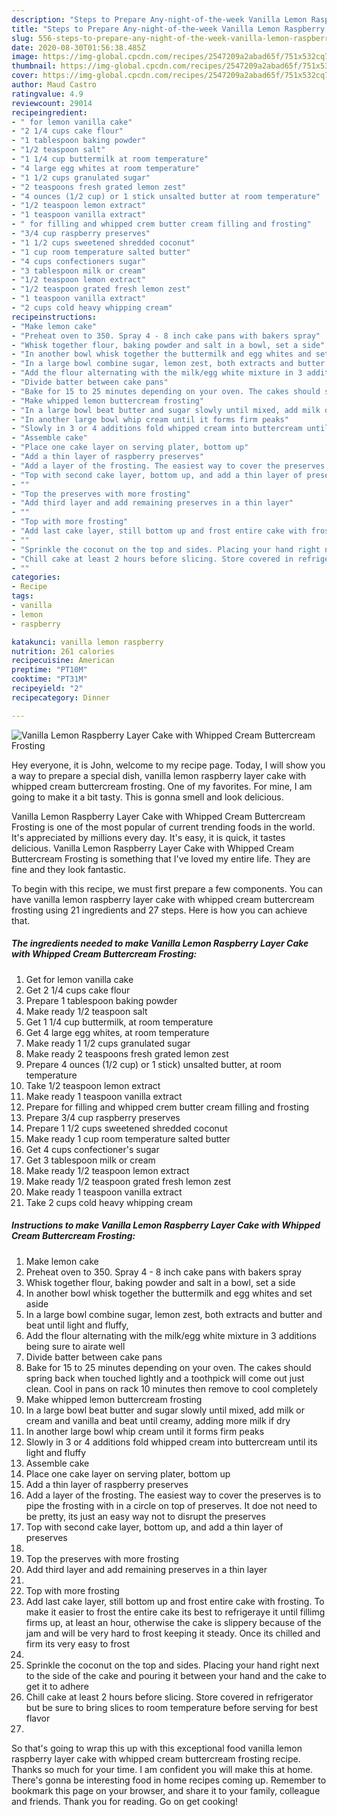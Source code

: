 ```yaml
---
description: "Steps to Prepare Any-night-of-the-week Vanilla Lemon Raspberry Layer Cake with Whipped Cream Buttercream Frosting"
title: "Steps to Prepare Any-night-of-the-week Vanilla Lemon Raspberry Layer Cake with Whipped Cream Buttercream Frosting"
slug: 556-steps-to-prepare-any-night-of-the-week-vanilla-lemon-raspberry-layer-cake-with-whipped-cream-buttercream-frosting
date: 2020-08-30T01:56:38.485Z
image: https://img-global.cpcdn.com/recipes/2547209a2abad65f/751x532cq70/vanilla-lemon-raspberry-layer-cake-with-whipped-cream-buttercream-frosting-recipe-main-photo.jpg
thumbnail: https://img-global.cpcdn.com/recipes/2547209a2abad65f/751x532cq70/vanilla-lemon-raspberry-layer-cake-with-whipped-cream-buttercream-frosting-recipe-main-photo.jpg
cover: https://img-global.cpcdn.com/recipes/2547209a2abad65f/751x532cq70/vanilla-lemon-raspberry-layer-cake-with-whipped-cream-buttercream-frosting-recipe-main-photo.jpg
author: Maud Castro
ratingvalue: 4.9
reviewcount: 29014
recipeingredient:
- " for lemon vanilla cake"
- "2 1/4 cups cake flour"
- "1 tablespoon baking powder"
- "1/2 teaspoon salt"
- "1 1/4 cup buttermilk at room temperature"
- "4 large egg whites at room temperature"
- "1 1/2 cups granulated sugar"
- "2 teaspoons fresh grated lemon zest"
- "4 ounces (1/2 cup) or 1 stick unsalted butter at room temperature"
- "1/2 teaspoon lemon extract"
- "1 teaspoon vanilla extract"
- " for filling and whipped crem butter cream filling and frosting"
- "3/4 cup raspberry preserves"
- "1 1/2 cups sweetened shredded coconut"
- "1 cup room temperature salted butter"
- "4 cups confectioners sugar"
- "3 tablespoon milk or cream"
- "1/2 teaspoon lemon extract"
- "1/2 teaspoon grated fresh lemon zest"
- "1 teaspoon vanilla extract"
- "2 cups cold heavy whipping cream"
recipeinstructions:
- "Make lemon cake"
- "Preheat oven to 350. Spray 4 - 8 inch cake pans with bakers spray"
- "Whisk together flour, baking powder and salt in a bowl, set a side"
- "In another bowl whisk together the buttermilk and egg whites and set aside"
- "In a large bowl combine sugar, lemon zest, both extracts and butter and beat until light and fluffy,"
- "Add the flour alternating with the milk/egg white mixture in 3 additions being sure to airate well"
- "Divide batter between cake pans"
- "Bake for 15 to 25 minutes depending on your oven. The cakes should spring back when touched lightly and a toothpick will come out just clean. Cool in pans on rack 10 minutes then remove to cool completely"
- "Make whipped lemon buttercream frosting"
- "In a large bowl beat butter and sugar slowly until mixed, add milk or cream and vanilla and beat until creamy, adding more milk if dry"
- "In another large bowl whip cream until it forms firm peaks"
- "Slowly in 3 or 4 additions fold whipped cream into buttercream until its light and fluffy"
- "Assemble cake"
- "Place one cake layer on serving plater, bottom up"
- "Add a thin layer of raspberry preserves"
- "Add a layer of the frosting. The easiest way to cover the preserves is to pipe the frosting with in a circle on top of preserves. It doe not need to be pretty, its just an easy way not to disrupt the preserves"
- "Top with second cake layer, bottom up, and add a thin layer of preserves"
- ""
- "Top the preserves with more frosting"
- "Add third layer and add remaining preserves in a thin layer"
- ""
- "Top with more frosting"
- "Add last cake layer, still bottom up and frost entire cake with frosting. To make it easier to frost the entire cake its best to refrigeraye it until fillimg firms up, at least an hour, otherwise the cake is slippery because of the jam and will be very hard to frost keeping it steady. Once its chilled and firm its very easy to frost"
- ""
- "Sprinkle the coconut on the top and sides. Placing your hand right next to the side of the cake and pouring it between your hand and the cake to get it to adhere"
- "Chill cake at least 2 hours before slicing. Store covered in refrigerator but be sure to bring slices to room temperature before serving for best flavor"
- ""
categories:
- Recipe
tags:
- vanilla
- lemon
- raspberry

katakunci: vanilla lemon raspberry 
nutrition: 261 calories
recipecuisine: American
preptime: "PT10M"
cooktime: "PT31M"
recipeyield: "2"
recipecategory: Dinner

---
```



![Vanilla Lemon Raspberry Layer Cake with Whipped Cream Buttercream Frosting](https://img-global.cpcdn.com/recipes/2547209a2abad65f/751x532cq70/vanilla-lemon-raspberry-layer-cake-with-whipped-cream-buttercream-frosting-recipe-main-photo.jpg)

Hey everyone, it is John, welcome to my recipe page. Today, I will show you a way to prepare a special dish, vanilla lemon raspberry layer cake with whipped cream buttercream frosting. One of my favorites. For mine, I am going to make it a bit tasty. This is gonna smell and look delicious.



Vanilla Lemon Raspberry Layer Cake with Whipped Cream Buttercream Frosting is one of the most popular of current trending foods in the world. It's appreciated by millions every day. It's easy, it is quick, it tastes delicious. Vanilla Lemon Raspberry Layer Cake with Whipped Cream Buttercream Frosting is something that I've loved my entire life. They are fine and they look fantastic.


To begin with this recipe, we must first prepare a few components. You can have vanilla lemon raspberry layer cake with whipped cream buttercream frosting using 21 ingredients and 27 steps. Here is how you can achieve that.

<!--inarticleads1-->

##### The ingredients needed to make Vanilla Lemon Raspberry Layer Cake with Whipped Cream Buttercream Frosting:

1. Get  for lemon vanilla cake
1. Get 2 1/4 cups cake flour
1. Prepare 1 tablespoon baking powder
1. Make ready 1/2 teaspoon salt
1. Get 1 1/4 cup buttermilk, at room temperature
1. Get 4 large egg whites, at room temperature
1. Make ready 1 1/2 cups granulated sugar
1. Make ready 2 teaspoons fresh grated lemon zest
1. Prepare 4 ounces (1/2 cup) or 1 stick) unsalted butter, at room temperature
1. Take 1/2 teaspoon lemon extract
1. Make ready 1 teaspoon vanilla extract
1. Prepare  for filling and whipped crem butter cream filling and frosting
1. Prepare 3/4 cup raspberry preserves
1. Prepare 1 1/2 cups sweetened shredded coconut
1. Make ready 1 cup room temperature salted butter
1. Get 4 cups confectioner&#39;s sugar
1. Get 3 tablespoon milk or cream
1. Make ready 1/2 teaspoon lemon extract
1. Make ready 1/2 teaspoon grated fresh lemon zest
1. Make ready 1 teaspoon vanilla extract
1. Take 2 cups cold heavy whipping cream




<!--inarticleads2-->

##### Instructions to make Vanilla Lemon Raspberry Layer Cake with Whipped Cream Buttercream Frosting:

1. Make lemon cake
1. Preheat oven to 350. Spray 4 - 8 inch cake pans with bakers spray
1. Whisk together flour, baking powder and salt in a bowl, set a side
1. In another bowl whisk together the buttermilk and egg whites and set aside
1. In a large bowl combine sugar, lemon zest, both extracts and butter and beat until light and fluffy,
1. Add the flour alternating with the milk/egg white mixture in 3 additions being sure to airate well
1. Divide batter between cake pans
1. Bake for 15 to 25 minutes depending on your oven. The cakes should spring back when touched lightly and a toothpick will come out just clean. Cool in pans on rack 10 minutes then remove to cool completely
1. Make whipped lemon buttercream frosting
1. In a large bowl beat butter and sugar slowly until mixed, add milk or cream and vanilla and beat until creamy, adding more milk if dry
1. In another large bowl whip cream until it forms firm peaks
1. Slowly in 3 or 4 additions fold whipped cream into buttercream until its light and fluffy
1. Assemble cake
1. Place one cake layer on serving plater, bottom up
1. Add a thin layer of raspberry preserves
1. Add a layer of the frosting. The easiest way to cover the preserves is to pipe the frosting with in a circle on top of preserves. It doe not need to be pretty, its just an easy way not to disrupt the preserves
1. Top with second cake layer, bottom up, and add a thin layer of preserves
1. 
1. Top the preserves with more frosting
1. Add third layer and add remaining preserves in a thin layer
1. 
1. Top with more frosting
1. Add last cake layer, still bottom up and frost entire cake with frosting. To make it easier to frost the entire cake its best to refrigeraye it until fillimg firms up, at least an hour, otherwise the cake is slippery because of the jam and will be very hard to frost keeping it steady. Once its chilled and firm its very easy to frost
1. 
1. Sprinkle the coconut on the top and sides. Placing your hand right next to the side of the cake and pouring it between your hand and the cake to get it to adhere
1. Chill cake at least 2 hours before slicing. Store covered in refrigerator but be sure to bring slices to room temperature before serving for best flavor
1. 




So that's going to wrap this up with this exceptional food vanilla lemon raspberry layer cake with whipped cream buttercream frosting recipe. Thanks so much for your time. I am confident you will make this at home. There's gonna be interesting food in home recipes coming up. Remember to bookmark this page on your browser, and share it to your family, colleague and friends. Thank you for reading. Go on get cooking!
